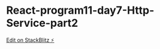 # React-program11-day7-Http-Service-part2

[Edit on StackBlitz ⚡️](https://stackblitz.com/edit/react-9nfab7)